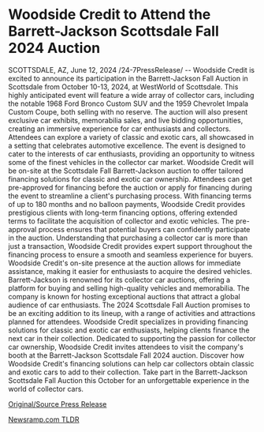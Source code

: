 # Woodside Credit to Attend the Barrett-Jackson Scottsdale Fall 2024 Auction

SCOTTSDALE, AZ, June 12, 2024 /24-7PressRelease/ -- Woodside Credit is excited to announce its participation in the Barrett-Jackson Fall Auction in Scottsdale from October 10-13, 2024, at WestWorld of Scottsdale. This highly anticipated event will feature a wide array of collector cars, including the notable 1968 Ford Bronco Custom SUV and the 1959 Chevrolet Impala Custom Coupe, both selling with no reserve. The auction will also present exclusive car exhibits, memorabilia sales, and live bidding opportunities, creating an immersive experience for car enthusiasts and collectors.  Attendees can explore a variety of classic and exotic cars, all showcased in a setting that celebrates automotive excellence. The event is designed to cater to the interests of car enthusiasts, providing an opportunity to witness some of the finest vehicles in the collector car market.  Woodside Credit will be on-site at the Scottsdale Fall Barrett-Jackson auction to offer tailored financing solutions for classic and exotic car ownership. Attendees can get pre-approved for financing before the auction or apply for financing during the event to streamline a client's purchasing process. With financing terms of up to 180 months and no balloon payments, Woodside Credit provides prestigious clients with long-term financing options, offering extended terms to facilitate the acquisition of collector and exotic vehicles.  The pre-approval process ensures that potential buyers can confidently participate in the auction. Understanding that purchasing a collector car is more than just a transaction, Woodside Credit provides expert support throughout the financing process to ensure a smooth and seamless experience for buyers. Woodside Credit's on-site presence at the auction allows for immediate assistance, making it easier for enthusiasts to acquire the desired vehicles.  Barrett-Jackson is renowned for its collector car auctions, offering a platform for buying and selling high-quality vehicles and memorabilia. The company is known for hosting exceptional auctions that attract a global audience of car enthusiasts. The 2024 Scottsdale Fall Auction promises to be an exciting addition to its lineup, with a range of activities and attractions planned for attendees.  Woodside Credit specializes in providing financing solutions for classic and exotic car enthusiasts, helping clients finance the next car in their collection. Dedicated to supporting the passion for collector car ownership, Woodside Credit invites attendees to visit the company's booth at the Barrett-Jackson Scottsdale Fall 2024 auction. Discover how Woodside Credit's financing solutions can help car collectors obtain classic and exotic cars to add to their collection.  Take part in the Barrett-Jackson Scottsdale Fall Auction this October for an unforgettable experience in the world of collector cars. 

[Original/Source Press Release](https://www.24-7pressrelease.com/press-release/511650/woodside-credit-to-attend-the-barrett-jackson-scottsdale-fall-2024-auction) 

[Newsramp.com TLDR](https://newsramp.com/None) 